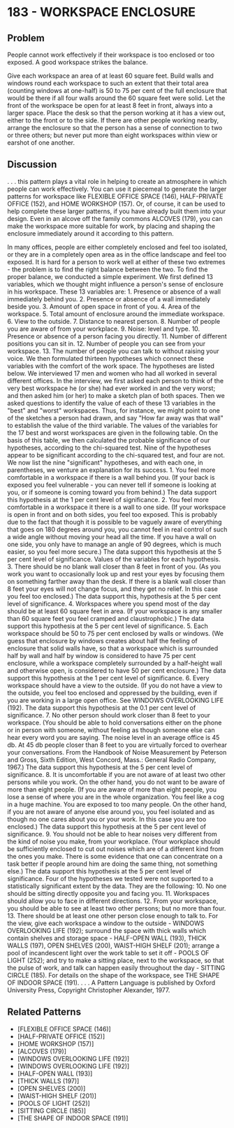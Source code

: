 # 183 - WORKSPACE ENCLOSURE

## Problem

People cannot work effectively if their workspace is too enclosed or too exposed. A good workspace strikes the balance.

Give each workspace an area of at least 60 square feet. Build walls and windows round each workspace to such an extent that their total area (counting windows at one-half) is 50 to 75 per cent of the full enclosure that would be there if all four walls around the 60 square feet were solid. Let the front of the workspace be open for at least 8 feet in front, always into a larger space. Place the desk so that the person working at it has a view out, either to the front or to the side. If there are other people working nearby, arrange the enclosure so that the person has a sense of connection to two or three others; but never put more than eight workspaces within view or earshot of one another.

## Discussion

. . . this pattern plays a vital role in helping to create an atmosphere in which people can work effectively. You can use it piecemeal to generate the larger patterns for workspace like FLEXIBLE OFFICE SPACE (146), HALF-PRIVATE OFFICE (152), and HOME WORKSHOP (157). Or, of course, it can be used to help complete these larger patterns, if you have already built them into your design. Even in an alcove off the family commons ALCOVES (179), you can make the workspace more suitable for work, by placing and shaping the enclosure immediately around it according to this pattern.

In many offices, people are either completely enclosed and feel too isolated, or they are in a completely open area as in the office landscape and feel too exposed. It is hard for a person to work well at either of these two extremes - the problem is to find the right balance between the two. To find the proper balance, we conducted a simple experiment. We first defined 13 variables, which we thought might influence a person's sense of enclosure in his workspace. These 13 variables are: 1. Presence or absence of a wall immediately behind you. 2. Presence or absence of a wall immediately beside you. 3. Amount of open space in front of you. 4. Area of the workspace. 5. Total amount of enclosure around the immediate workspace. 6. View to the outside. 7. Distance to nearest person. 8. Number of people you are aware of from your workplace. 9. Noise: level and type. 10. Presence or absence of a person facing you directly. 11. Number of different positions you can sit in. 12. Number of people you can see from your workspace. 13. The number of people you can talk to without raising your voice. We then formulated thirteen hypotheses which connect these variables with the comfort of the work space. The hypotheses are listed below. We interviewed 17 men and women who had all worked in several different offices. In the interview, we first asked each person to think of the very best workspace he (or she) had ever worked in and the very worst; and then asked him (or her) to make a sketch plan of both spaces. Then we asked questions to identify the value of each of these 13 variables in the "best" and "worst" workspaces. Thus, for instance, we might point to one of the sketches a person had drawn, and say "How far away was that wall" to establish the value of the third variable. The values of the variables for the 17 best and worst workspaces are given in the following table. On the basis of this table, we then calculated the probable significance of our hypotheses, according to the chi-squared test. Nine of the hypotheses appear to be significant according to the chi-squared test, and four are not. We now list the nine "significant" hypotheses, and with each one, in parentheses, we venture an explanation for its success. 1. You feel more comfortable in a workspace if there is a wall behind you. (If your back is exposed you feel vulnerable - you can never tell if someone is looking at you, or if someone is coming toward you from behind.) The data support this hypothesis at the 1 per cent level of significance. 2. You feel more comfortable in a workspace it there is a wall to one side. (If your workspace is open in front and on both sides, you feel too exposed. This is probably due to the fact that though it is possible to be vaguely aware of everything that goes on 180 degrees around you, you cannot feel in real control of such a wide angle without moving your head all the time. If you have a wall on one side, you only have to manage an angle of 90 degrees, which is much easier, so you feel more secure.) The data support this hypothesis at the 5 per cent level of significance. Values of the variables for each hypothesis. 3. There should be no blank wall closer than 8 feet in front of you. (As you work you want to occasionally look up and rest your eyes by focusing them on something farther away than the desk. If there is a blank wall closer than 8 feet your eyes will not change focus, and they get no relief. In this case you feel too enclosed.) The data support this, hypothesis at the 5 per cent level of significance. 4. Workspaces where you spend most of the day should be at least 60 square feet in area. (If your workspace is any smaller than 60 square feet you feel cramped and claustrophobic.) The data support this hypothesis at the 5 per cent level of significance. 5. Each workspace should be 50 to 75 per cent enclosed by walls or windows. (We guess that enclosure by windows creates about half the feeling of enclosure that solid walls have, so that a workspace which is surrounded half by wall and half by window is considered to have 75 per cent enclosure, while a workspace completely surrounded by a half-height wall and otherwise open, is considered to have 50 per cent enclosure.) The data support this hypothesis at the 1 per cent level of significance. 6. Every workspace should have a view to the outside. (If you do not have a view to the outside, you feel too enclosed and oppressed by the building, even if you are working in a large open office. See WINDOWS OVERLOOKING LIFE (192). The data support this hypothesis at the 0.1 per cent level of significance. 7. No other person should work closer than 8 feet to your workspace. (You should be able to hold conversations either on the phone or in person with someone, without feeling as though someone else can hear every word you are saying. The noise level in an average office is 45 db. At 45 db people closer than 8 feet to you are virtually forced to overhear your conversations. From the Handbook of Noise Measurement by Peterson and Gross, Sixth Edition, West Concord, Mass.: General Radio Company, 1967.) The data support this hypothesis at the 5 per cent level of significance. 8. It is uncomfortable if you are not aware of at least two other persons while you work. On the other hand, you do not want to be aware of more than eight people. (If you are aware of more than eight people, you lose a sense of where you are in the whole organization. You feel like a cog in a huge machine. You are exposed to too many people. On the other hand, if you are not aware of anyone else around you, you feel isolated and as though no one cares about you or your work. In this case you are too enclosed.) The data support this hypothesis at the 5 per cent level of significance. 9. You should not be able to hear noises very different from the kind of noise you make, from your workplace. (Your workplace should be sufficiently enclosed to cut out noises which are of a different kind from the ones you make. There is some evidence that one can concentrate on a task better if people around him are doing the same thing, not something else.) The data support this hypothesis at the 5 per cent level of significance. Four of the hypotheses we tested were not supported to a statistically significant extent by the data. They are the following: 10. No one should be sitting directly opposite you and facing you. 11. Workspaces should allow you to face in different directions. 12. From your workspace, you should be able to see at least two other persons; but no more than four. 13. There should be at least one other person close enough to talk to. For the view, give each workspace a window to the outside - WINDOWS OVERLOOKING LIFE (192); surround the space with thick walls which contain shelves and storage space - HALF-OPEN WALL (193), THICK WALLS (197), OPEN SHELVES (200), WAIST-HIGH SHELF (201); arrange a pool of incandescent light over the work table to set it off - POOLS OF LIGHT (252); and try to make a sitting place, next to the workspace, so that the pulse of work, and talk can happen easily throughout the day - SITTING CIRCLE (185). For details on the shape of the workspace, see THE SHAPE OF INDOOR SPACE (191). . . . A Pattern Language is published by Oxford University Press, Copyright Christopher Alexander, 1977.

## Related Patterns

- [FLEXIBLE OFFICE SPACE (146)]
- [HALF-PRIVATE OFFICE (152)]
- [HOME WORKSHOP (157)]
- [ALCOVES (179)]
- [WINDOWS OVERLOOKING LIFE (192)]
- [WINDOWS OVERLOOKING LIFE (192)]
- [HALF-OPEN WALL (193)]
- [THICK WALLS (197)]
- [OPEN SHELVES (200)]
- [WAIST-HIGH SHELF (201)]
- [POOLS OF LIGHT (252)]
- [SITTING CIRCLE (185)]
- [THE SHAPE OF INDOOR SPACE (191)]

